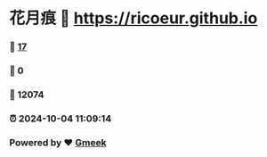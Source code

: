 # 花月痕 :link: https://ricoeur.github.io 
### :page_facing_up: [17](https://ricoeur.github.io/tag.html) 
### :speech_balloon: 0 
### :hibiscus: 12074 
### :alarm_clock: 2024-10-04 11:09:14 
### Powered by :heart: [Gmeek](https://github.com/Meekdai/Gmeek)

